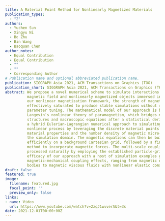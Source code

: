 ```yaml
---
title: A Material Point Method for Nonlinearly Magnetized Materials
publication_types:
  - "2"
authors:
  - Yuchen Sun
  - Xingyu Ni
  - Bo Zhu
  - Bin Wang
  - Baoquan Chen
author_notes:
  - Equal Contribution
  - Equal Contribution
  - ""
  - ""
  - Corresponding Author
# Publication name and optional abbreviated publication name.
publication: SIGGRAPH Asia 2021, ACM Transactions on Graphics (TOG)
publication_short: SIGGRAPH Asia 2021, ACM Transactions on Graphics (TOG)
abstract: We propose a novel numerical scheme to simulate interactions between a
          magnetic field and nonlinearly magnetized objects immersed in it. Under
          our nonlinear magnetization framework, the strength of magnetic forces is
          effectively saturated to produce stable simulations without requiring any
          parameter tuning. The mathematical model of our approach is based upon
          Langevin’s nonlinear theory of paramagnetism, which bridges microscopic
          structures and macroscopic equations after a statistical derivation. We devise
          a hybrid Eulerian-Lagrangian numerical approach to simulating this strongly
          nonlinear process by leveraging the discrete material points to transfer both
          material properties and the number density of magnetic micro-particles in
          the simulation domain. The magnetic equations can then be built and solved
          efficiently on a background Cartesian grid, followed by a finite difference
          method to incorporate magnetic forces. The multi-scale coupling can be
          processed naturally by employing the established particle-grid interpolation schemes in a conventional MLS-MPM framework. We demonstrate the
          efficacy of our approach with a host of simulation examples governed by
          magnetic-mechanical coupling effects, ranging from magnetic deformable
          bodies to magnetic viscous fluids with nonlinear elastic constitutive laws.
draft: false
featured: true
image:
  filename: featured.jpg
  focal_point: ''
  preview_only: false
links:
- name: Video
  url: https://www.youtube.com/watch?v=2zqJ1wvverA&t=3s
date: 2021-12-01T00:00:00Z
---
```

